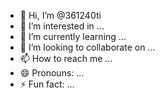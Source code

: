 - 👋 Hi, I’m @361240ti
- 👀 I’m interested in ...
- 🌱 I’m currently learning ...
- 💞️ I’m looking to collaborate on ...
- 📫 How to reach me ...
- 😄 Pronouns: ...
- ⚡ Fun fact: ...

<!---
361240ti/361240ti is a ✨ special ✨ repository because its `README.md` (this file) appears on your GitHub profile.
You can click the Preview link to take a look at your changes.
--->
